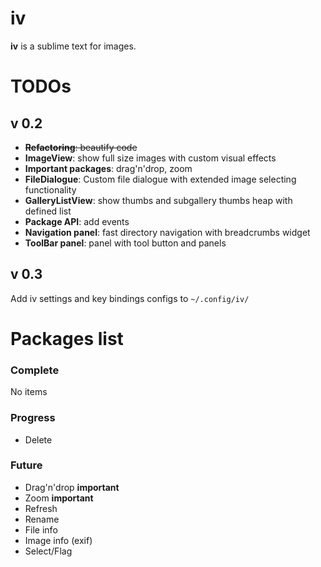 iv
==

__iv__ is a sublime text for images.


TODOs
==

## v 0.2
* ~~**Refactoring**: beautify code~~
* **ImageView**: show full size images with custom visual effects
* **Important packages**: drag'n'drop, zoom
* **FileDialogue**: Custom file dialogue with extended image selecting functionality
* **GalleryListView**: show thumbs and subgallery thumbs heap with defined list
* **Package API**: add events
* **Navigation panel**: fast directory navigation with breadcrumbs widget
* **ToolBar panel**: panel with tool button and panels


## v 0.3


Add iv settings and key bindings configs to `~/.config/iv/`


Packages list
===

### Complete

No items

### Progress
* Delete

### Future
* Drag'n'drop **important**
* Zoom **important**
* Refresh
* Rename
* File info
* Image info (exif)
* Select/Flag
